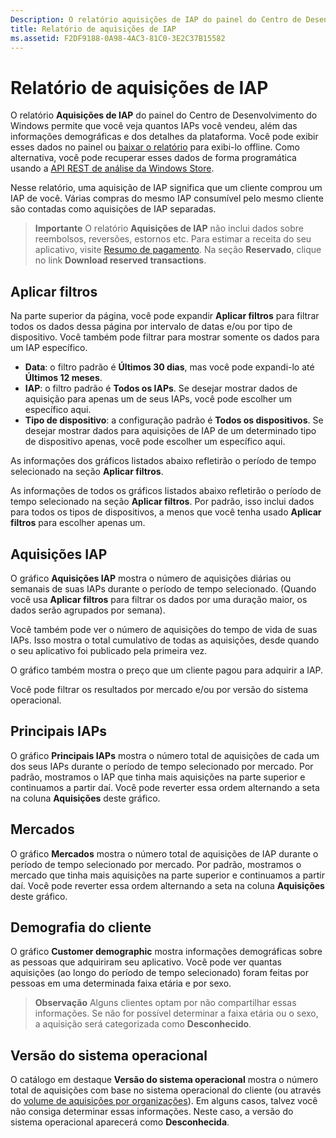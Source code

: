 ```yaml
---
Description: O relatório aquisições de IAP do painel do Centro de Desenvolvimento do Windows permite que você veja quantos IAPs você vendeu, além das informações demográficas e dos detalhes da plataforma.
title: Relatório de aquisições de IAP
ms.assetid: F2DF9188-0A98-4AC3-81C0-3E2C37B15582
---
```


# Relatório de aquisições de IAP


O relatório **Aquisições de IAP** do painel do Centro de Desenvolvimento do Windows permite que você veja quantos IAPs você vendeu, além das informações demográficas e dos detalhes da plataforma. Você pode exibir esses dados no painel ou [baixar o relatório](download-analytic-reports.md) para exibi-lo offline. Como alternativa, você pode recuperar esses dados de forma programática usando a [API REST de análise da Windows Store](../monetize/access-analytics-data-using-windows-store-services.md).

Nesse relatório, uma aquisição de IAP significa que um cliente comprou um IAP de você. Várias compras do mesmo IAP consumível pelo mesmo cliente são contadas como aquisições de IAP separadas.

> **Importante**  O relatório **Aquisições de IAP** não inclui dados sobre reembolsos, reversões, estornos etc. Para estimar a receita do seu aplicativo, visite [Resumo de pagamento](payout-summary.md). Na seção **Reservado**, clique no link **Download reserved transactions**.

## Aplicar filtros


Na parte superior da página, você pode expandir **Aplicar filtros** para filtrar todos os dados dessa página por intervalo de datas e/ou por tipo de dispositivo. Você também pode filtrar para mostrar somente os dados para um IAP específico.

-   **Data**: o filtro padrão é **Últimos 30 dias**, mas você pode expandi-lo até **Últimos 12 meses**.
-   **IAP**: o filtro padrão é **Todos os IAPs**. Se desejar mostrar dados de aquisição para apenas um de seus IAPs, você pode escolher um específico aqui.
-   **Tipo de dispositivo**: a configuração padrão é **Todos os dispositivos**. Se desejar mostrar dados para aquisições de IAP de um determinado tipo de dispositivo apenas, você pode escolher um específico aqui.

As informações dos gráficos listados abaixo refletirão o período de tempo selecionado na seção **Aplicar filtros**.

As informações de todos os gráficos listados abaixo refletirão o período de tempo selecionado na seção **Aplicar filtros**. Por padrão, isso inclui dados para todos os tipos de dispositivos, a menos que você tenha usado **Aplicar filtros** para escolher apenas um.

## Aquisições IAP


O gráfico **Aquisições IAP** mostra o número de aquisições diárias ou semanais de suas IAPs durante o período de tempo selecionado. (Quando você usa **Aplicar filtros** para filtrar os dados por uma duração maior, os dados serão agrupados por semana).

Você também pode ver o número de aquisições do tempo de vida de suas IAPs. Isso mostra o total cumulativo de todas as aquisições, desde quando o seu aplicativo foi publicado pela primeira vez.

O gráfico também mostra o preço que um cliente pagou para adquirir a IAP.

Você pode filtrar os resultados por mercado e/ou por versão do sistema operacional.

## Principais IAPs


O gráfico **Principais IAPs** mostra o número total de aquisições de cada um dos seus IAPs durante o período de tempo selecionado por mercado. Por padrão, mostramos o IAP que tinha mais aquisições na parte superior e continuamos a partir daí. Você pode reverter essa ordem alternando a seta na coluna **Aquisições** deste gráfico.

## Mercados


O gráfico **Mercados** mostra o número total de aquisições de IAP durante o período de tempo selecionado por mercado. Por padrão, mostramos o mercado que tinha mais aquisições na parte superior e continuamos a partir daí. Você pode reverter essa ordem alternando a seta na coluna **Aquisições** deste gráfico.

## Demografia do cliente


O gráfico **Customer demographic** mostra informações demográficas sobre as pessoas que adquiriram seu aplicativo. Você pode ver quantas aquisições (ao longo do período de tempo selecionado) foram feitas por pessoas em uma determinada faixa etária e por sexo.

> **Observação**  Alguns clientes optam por não compartilhar essas informações. Se não for possível determinar a faixa etária ou o sexo, a aquisição será categorizada como **Desconhecido**.

## Versão do sistema operacional


O catálogo em destaque **Versão do sistema operacional** mostra o número total de aquisições com base no sistema operacional do cliente (ou através do [volume de aquisições por organizações](organizational-licensing.md)). Em alguns casos, talvez você não consiga determinar essas informações. Neste caso, a versão do sistema operacional aparecerá como **Desconhecida**.

 

 


<!--HONumber=Mar16_HO1-->


